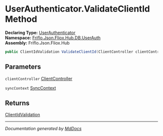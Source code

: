 ﻿<!--  
  <auto-generated>   
    The contents of this file were generated by a tool.  
    Changes to this file may be list if the file is regenerated  
  </auto-generated>   
-->

# UserAuthenticator.ValidateClientId Method

**Declaring Type:** [UserAuthenticator](../index.md)  
**Namespace:** [Friflo.Json.Fliox.Hub.DB.UserAuth](../../index.md)  
**Assembly:** Friflo.Json.Fliox.Hub

```csharp
public ClientIdValidation ValidateClientId(ClientController clientController, SyncContext syncContext);
```

## Parameters

`clientController`  [ClientController](../../../../Host/Auth/ClientController/index.md)

`syncContext`  [SyncContext](../../../../Host/SyncContext/index.md)

## Returns

[ClientIdValidation](../../../../Host/Auth/ClientIdValidation/index.md)

___

*Documentation generated by [MdDocs](https://github.com/ap0llo/mddocs)*
